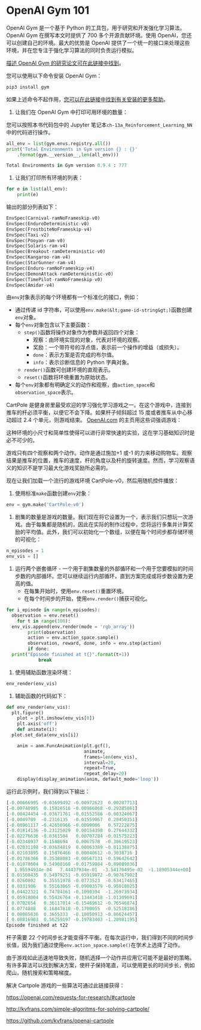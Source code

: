 # OpenAI Gym 101

OpenAI Gym 是一个基于 Python 的工具包，用于研究和开发强化学习算法。 OpenAI Gym 在撰写本文时提供了 700 多个开源贡献环境。使用 OpenAI，您还可以创建自己的环境。最大的优势是 OpenAI 提供了一个统一的接口来处理这些环境，并在您专注于强化学习算法的同时负责运行模拟。

[描述 OpenAI Gym 的研究论文可在此链接中找到](http://arxiv.org/abs/1606.01540)。

您可以使用以下命令安装 OpenAI Gym：

```py
pip3 install gym
```

如果上述命令不起作用，[您可以在此链接中找到有关安装的更多帮助](https://github.com/openai/gym#installation)。 

1.  让我们在 OpenAI Gym 中打印可用环境的数量：

您可以按照本书代码包中的 Jupyter 笔记本`ch-13a_Reinforcement_Learning_NN`中的代码进行操作。

```py
all_env = list(gym.envs.registry.all())
print('Total Environments in Gym version {} : {}'
    .format(gym.__version__,len(all_env)))

Total Environments in Gym version 0.9.4 : 777
```

1.  让我们打印所有环境的列表：

```py
for e in list(all_env):
    print(e)
```

输出的部分列表如下：

```py
EnvSpec(Carnival-ramNoFrameskip-v0)
EnvSpec(EnduroDeterministic-v0)
EnvSpec(FrostbiteNoFrameskip-v4)
EnvSpec(Taxi-v2)
EnvSpec(Pooyan-ram-v0)
EnvSpec(Solaris-ram-v4)
EnvSpec(Breakout-ramDeterministic-v0)
EnvSpec(Kangaroo-ram-v4)
EnvSpec(StarGunner-ram-v4)
EnvSpec(Enduro-ramNoFrameskip-v4)
EnvSpec(DemonAttack-ramDeterministic-v0)
EnvSpec(TimePilot-ramNoFrameskip-v0)
EnvSpec(Amidar-v4)
```

由`env`对象表示的每个环境都有一个标准化的接口，例如：

*   通过传递 id 字符串，可以使用`env.make(&lt;game-id-string&gt;)`函数创建`env`对象。
*   每个`env`对象包含以下主要函数：
    *   `step()`函数将操作对象作为参数并返回四个对象：
        *   观察：由环境实现的对象，代表对环境的观察。
        *   奖励：一个带符号的浮点值，表示前一个操作的增益（或损失）。
        *   `done`：表示方案是否完成的布尔值。
        *   `info`：表示诊断信息的 Python 字典对象。
    *   `render()`函数可创建环境的直观表示。
    *   `reset()`函数将环境重置为原始状态。
*   每个`env`对象都有明确定义的动作和观察，由`action_space`和`observation_space`表示。

CartPole 是健身房里最受欢迎的学习强化学习游戏之一。在这个游戏中，连接到推车的杆必须平衡，以便它不会下降。如果杆子倾斜超过 15 度或者推车从中心移动超过 2.4 个单元，则游戏结束。 [OpenAI.com](http://openai.com) 的主页用这些词强调游戏：

这种环境的小尺寸和简单性使得可以进行非常快速的实验，这在学习基础知识时是必不可少的。

游戏只有四个观察和两个动作。动作是通过施加+1 或-1 的力来移动购物车。观察结果是推车的位置，推车的速度，杆的角度以及杆的旋转速度。然而，学习观察语义的知识不是学习最大化游戏奖励所必需的。

现在让我们加载一个流行的游戏环境 CartPole-v0，然后用随机控件播放：

1.  使用标准`make`函数创建`env`对象：

```py
env = gym.make('CartPole-v0')
```

1.  剧集的数量是游戏的数量。我们现在将它设置为一个，表示我们只想玩一次游戏。由于每集都是随机的，因此在实际的制作过程中，您将运行多集并计算奖励的平均值。此外，我们可以初始化一个数组，以便在每个时间步都存储环境的可视化：

```py
n_episodes = 1
env_vis = []
```

1.  运行两个嵌套循环 - 一个用于剧集数量的外部循环和一个用于您要模拟的时间步数的内部循环。您可以继续运行内部循环，直到方案完成或将步数设置为更高的值。
    *   在每集开始时，使用`env.reset()`重置环境。
    *   在每个时间步的开始，使用`env.render()`捕获可视化。

```py
for i_episode in range(n_episodes):
  observation = env.reset()
    for t in range(100):
  env_vis.append(env.render(mode = 'rgb_array'))
        print(observation)
        action = env.action_space.sample()
        observation, reward, done, info = env.step(action)
        if done:
  print("Episode finished at t{}".format(t+1))
            break
```

1.  使用辅助函数渲染环境：

```py
env_render(env_vis)
```

1.  辅助函数的代码如下：

```py
def env_render(env_vis):
  plt.figure()
    plot = plt.imshow(env_vis[0])
    plt.axis('off')
    def animate(i):
  plot.set_data(env_vis[i])

    anim = anm.FuncAnimation(plt.gcf(),
                             animate,
                             frames=len(env_vis),
                             interval=20,
                             repeat=True,
                             repeat_delay=20)
    display(display_animation(anim, default_mode='loop'))
```

运行此示例时，我们得到以下输出：

```py
[-0.00666995 -0.03699492 -0.00972623  0.00287713]
[-0.00740985  0.15826516 -0.00966868 -0.29285861]
[-0.00424454 -0.03671761 -0.01552586 -0.00324067]
[-0.0049789  -0.2316135  -0.01559067  0.28450351]
[-0.00961117 -0.42650966 -0.0099006   0.57222875]
[-0.01814136 -0.23125029  0.00154398  0.27644332]
[-0.02276636 -0.0361504   0.00707284 -0.01575223]
[-0.02348937  0.1588694   0.0067578  -0.30619523]
[-0.02031198 -0.03634819  0.00063389 -0.01138875]
[-0.02103895  0.15876466  0.00040612 -0.3038716 ]
[-0.01786366  0.35388083 -0.00567131 -0.59642642]
[-0.01078604  0.54908168 -0.01759984 -0.89089036]
[  1.95594914e-04   7.44437934e-01  -3.54176495e-02  -1.18905344e+00]
[ 0.01508435  0.54979251 -0.05919872 -0.90767902]
[ 0.0260802   0.35551978 -0.0773523  -0.63417465]
[ 0.0331906   0.55163065 -0.09003579 -0.95018025]
[ 0.04422321  0.74784161 -0.1090394  -1.26973934]
[ 0.05918004  0.55426764 -0.13443418 -1.01309691]
[ 0.0702654   0.36117014 -0.15469612 -0.76546874]
[ 0.0774888   0.16847818 -0.1700055  -0.52518186]
[ 0.08085836  0.3655333  -0.18050913 -0.86624457]
[ 0.08816903  0.56259197 -0.19783403 -1.20981195]
Episode finished at t22
```

杆子需要 22 个时间步长才能变得不平衡。在每次运行中，我们得到不同的时间步长值，因为我们通过使用`env.action_space.sample()`在学术上选择了动作。

由于游戏如此迅速地导致失败，随机选择一个动作并应用它可能不是最好的策略。有许多算法可以找到解决方案，使杆子保持笔直，可以使用更长的时间步长，例如爬山，随机搜索和策略梯度。

解决 Cartpole 游戏的一些算法可通过此链接获得：

<https://openai.com/requests-for-research/#cartpole>

<http://kvfrans.com/simple-algoritms-for-solving-cartpole/>

<https://github.com/kvfrans/openai-cartpole>